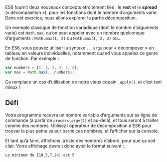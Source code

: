 ES6 fournit deux nouveaux concepts étroitement liés : le **rest** et le **spread** (« décomposition »), pour les fonctions dont le nombre d’arguments varie. Dans cet exercice, nous allons explorer la partie décomposition.

Un exemple classique de fonction variadique (dont le nombre d’arguments varie) est `Math.max`, qu’on peut appeler avec un nombre quelconque d’arguments : `Math.max(1, 2)` ou `Math.max(1, 2, 3)` ou…

En ES6, vous pouvez utiliser la syntaxe `...args` pour « décomposer » un tableau en valeurs individuelles, notamment quand vous appelez ce genre de fonction. Par exemple :

```js
var numbers = [1, 1, 2, 3, 5, 8];
var max = Math.max(...numbers);
```

Ça remplace un cas d’utilisation de notre vieux copain `.apply()`, et c’est tant mieux !

## Défi

Votre programme recevra un nombre variable d’arguments sur sa ligne de commande (à partir de `process.argv[2]` et au-delà), et tous seront à traiter comme des nombres. Utilisez l’opérateur de décomposition d’ES6 pour trouver la plus petite valeur parmi ces nombres, et l’afficher sur la console.

Et tant qu’à faire, affichons la liste des nombres d’abord, pour que ça soit clair. Votre affichage devrait donc avoir le format suivant :

```
Le minimum de [18,5,7,24] est 5
```
